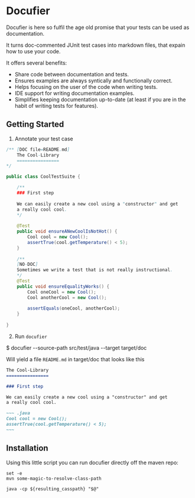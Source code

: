 Docufier
========

Docufier is here so fulfil the age old promise that your
tests can be used as documentation. 

It turns doc-commented JUnit test cases into markdown files, that
expain how to use your code. 

It offers several benefits:

* Share code between documentation and tests.
* Ensures examples are always syntically and functionally correct.
* Helps focusing on the user of the code when writing tests.
* IDE support for writing documentation examples.
* Simplifies keeping documentation up-to-date (at least if you are in
the habit of writing tests for features).


Getting Started
---------------

1. Annotate your test case

~~~ .java
/** [DOC file=README.md]     
    The Cool-Library
    ================
*/

public class CoolTestSuite {

    /**    
    ### First step
    
    We can easily create a new cool using a "constructor" and get
    a really cool cool. 
    */ 
    
    @Test
    public void ensureANewCoolIsNotHot() {
        Cool cool = new Cool();
        assertTrue(cool.getTemperature() < 5);         
    }
    
    /**
    [NO-DOC]
    Sometimes we write a test that is not really instructional.
    */
    @Test
    public void ensureEqualityWorks() {
        Cool oneCool = new Cool();
        Cool anotherCool = new Cool();
        
        assertEquals(oneCool, anotherCool);         
    }
       
}
~~~


2. Run `docufier`

$ docufier --source-path src/test/java --target target/doc

Will yield a file `README.md` in target/doc that looks like this
~~~~~~ .md
The Cool-Library
================

### First step

We can easily create a new cool using a "constructor" and get
a really cool cool.

~~~ .java
Cool cool = new Cool();
assertTrue(cool.getTemperature() < 5);         
~~~

~~~~~~

Installation
------------

Using this little script you can run docufier directly off the maven repo:

~~~~
set -e 
mvn some-magic-to-resolve-class-path

java -cp ${resulting_casspath} "$@"
~~~~